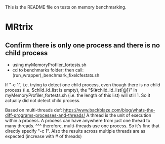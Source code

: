 This is the README file on tests on memory benchmarking.

# MRtrix
## Confirm there is only one process and there is no child process
* using myMemoryProfiler_fortests.sh
* cd to benchmarks folder; then call: (run_wrapper)_benchmark_fixelcfestats.sh

If "-c 1", i.e. trying to detect one child process, even though there is no child process (i.e. $child_id_list is empty), the "${#child_id_list[@]}" in myMemoryProfiler_fortests.sh (i.e. the length of this list) will still 1. So it actually did not detect child process.

Based on multi-threads def: https://www.backblaze.com/blog/whats-the-diff-programs-processes-and-threads/
A thread is the unit of execution within a process. A process can have anywhere from just one thread to many threads.
^^^ therefore, multi-threads use one process. So it's fine that directly specify "-c 1". Also the results across multiple threads are as expected (increase with # of threads)